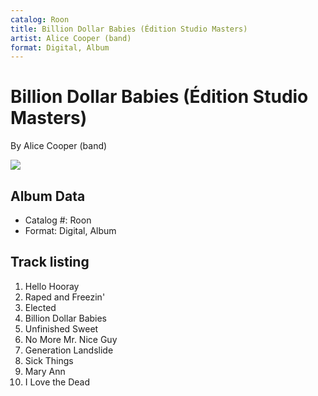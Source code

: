 ```yaml
---
catalog: Roon
title: Billion Dollar Babies (Édition Studio Masters)
artist: Alice Cooper (band)
format: Digital, Album
---
```


# Billion Dollar Babies (Édition Studio Masters)

By Alice Cooper (band)

![](../../assets/albumcovers/Alice_Cooper_band-Billion_Dollar_Babies_Édition_Studio_Masters.png)

## Album Data

- Catalog #: Roon
- Format: Digital, Album


## Track listing


1. Hello Hooray
2. Raped and Freezin'
3. Elected
4. Billion Dollar Babies
5. Unfinished Sweet
6. No More Mr. Nice Guy
7. Generation Landslide
8. Sick Things
9. Mary Ann
10. I Love the Dead

